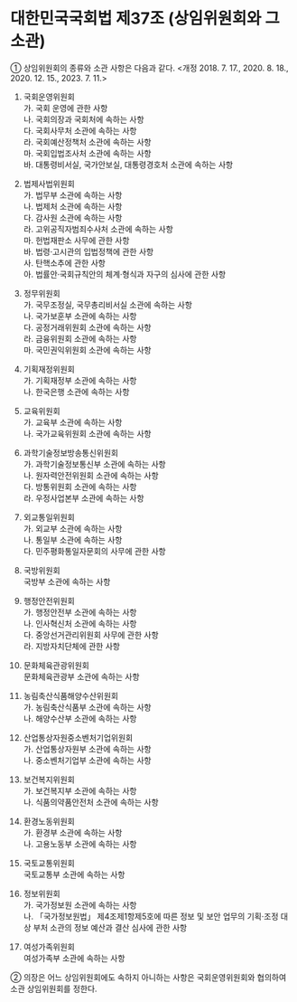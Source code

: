 # 대한민국국회법 제37조 (상임위원회와 그 소관)

① 상임위원회의 종류와 소관 사항은 다음과 같다. <개정 2018. 7. 17., 2020. 8. 18., 2020. 12. 15., 2023. 7. 11.>

1. 국회운영위원회  
  가. 국회 운영에 관한 사항  
  나. 국회의장과 국회처에 속하는 사항  
  다. 국회사무처 소관에 속하는 사항  
  라. 국회예산정책처 소관에 속하는 사항  
  마. 국회입법조사처 소관에 속하는 사항  
  바. 대통령비서실, 국가안보실, 대통령경호처 소관에 속하는 사항

2. 법제사법위원회  
  가. 법무부 소관에 속하는 사항  
  나. 법제처 소관에 속하는 사항  
  다. 감사원 소관에 속하는 사항  
  라. 고위공직자범죄수사처 소관에 속하는 사항  
  마. 헌법재판소 사무에 관한 사항  
  바. 법령·고시관의 입법정책에 관한 사항  
  사. 탄핵소추에 관한 사항  
  아. 법률안·국회규칙안의 체계·형식과 자구의 심사에 관한 사항

3. 정무위원회  
  가. 국무조정실, 국무총리비서실 소관에 속하는 사항  
  나. 국가보훈부 소관에 속하는 사항  
  다. 공정거래위원회 소관에 속하는 사항  
  라. 금융위원회 소관에 속하는 사항  
  마. 국민권익위원회 소관에 속하는 사항

4. 기획재정위원회  
  가. 기획재정부 소관에 속하는 사항  
  나. 한국은행 소관에 속하는 사항

5. 교육위원회  
  가. 교육부 소관에 속하는 사항  
  나. 국가교육위원회 소관에 속하는 사항

6. 과학기술정보방송통신위원회  
  가. 과학기술정보통신부 소관에 속하는 사항  
  나. 원자력안전위원회 소관에 속하는 사항  
  다. 방통위원회 소관에 속하는 사항  
  라. 우정사업본부 소관에 속하는 사항

7. 외교통일위원회  
  가. 외교부 소관에 속하는 사항  
  나. 통일부 소관에 속하는 사항  
  다. 민주평화통일자문회의 사무에 관한 사항

8. 국방위원회  
  국방부 소관에 속하는 사항

9. 행정안전위원회  
  가. 행정안전부 소관에 속하는 사항  
  나. 인사혁신처 소관에 속하는 사항  
  다. 중앙선거관리위원회 사무에 관한 사항  
  라. 지방자치단체에 관한 사항

10. 문화체육관광위원회  
  문화체육관광부 소관에 속하는 사항

11. 농림축산식품해양수산위원회  
  가. 농림축산식품부 소관에 속하는 사항  
  나. 해양수산부 소관에 속하는 사항

12. 산업통상자원중소벤처기업위원회  
  가. 산업통상자원부 소관에 속하는 사항  
  나. 중소벤처기업부 소관에 속하는 사항

13. 보건복지위원회  
  가. 보건복지부 소관에 속하는 사항  
  나. 식품의약품안전처 소관에 속하는 사항

14. 환경노동위원회  
  가. 환경부 소관에 속하는 사항  
  나. 고용노동부 소관에 속하는 사항

15. 국토교통위원회  
  국토교통부 소관에 속하는 사항

16. 정보위원회  
  가. 국가정보원 소관에 속하는 사항  
  나. 「국가정보원법」 제4조제1항제5호에 따른 정보 및 보안 업무의 기획·조정 대상 부처 소관의 정보 예산과 결산 심사에 관한 사항

17. 여성가족위원회  
  여성가족부 소관에 속하는 사항

② 의장은 어느 상임위원회에도 속하지 아니하는 사항은 국회운영위원회와 협의하여 소관 상임위원회를 정한다.
